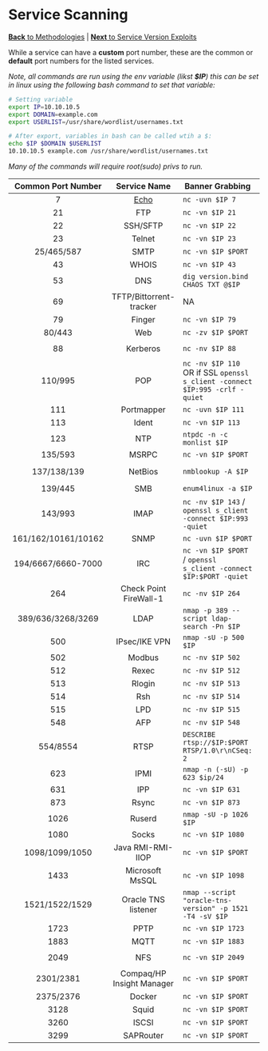 # Service Scanning
[**Back** to Methodologies](/Methodology#methodologies) | [**Next** to Service Version Exploits](/Methodology/Network/Service_Version_Exploits.md#service-version-exploits)

While a service can have a **custom** port number, these are the common or **default** port numbers for the listed services.

*Note, all commands are run using the env variable (likst **$IP**) this can be set in linux using the following bash command to set that variable:*

```bash
# Setting variable
export IP=10.10.10.5
export DOMAIN=example.com
export USERLIST=/usr/share/wordlist/usernames.txt

# After export, variables in bash can be called wtih a $:
echo $IP $DOMAIN $USERLIST
10.10.10.5 example.com /usr/share/wordlist/usernames.txt
```

*Many of the commands will require root(sudo) privs to run.*

| Common Port Number | Service Name | Banner Grabbing | Basic enumeration |
| :-: | :-: | - | - |
| 7 | [Echo](/Methodology/Services/echo.md#hacking-echo) | `nc -uvn $IP 7` | NA |
| 21 | FTP | `nc -vn $IP 21` | `nmap --script ftp-* -p 21 $IP` |
| 22 | SSH/SFTP| `nc -vn $IP 22` | `nmap -sC -sV --script ssh* -p 22 $IP` |
| 23 | Telnet| `nc -vn $IP 23` | `nmap -n -sV -Pn --script "*telnet* and safe" -p 23 $IP` |
| 25/465/587 | SMTP| `nc -vn $IP $PORT` | `nmap -p25 --script smtp-commands $IP` |
| 43 | WHOIS| `nc -vn $IP 43` | `whois -h $IP -p 43 "domain"` |
| 53 | DNS| `dig version.bind CHAOS TXT @$IP` | `nmap -n --script "(default and *dns*) or fcrdns or dns-srv-enum or dns-random-txid or dns-random-srcport" $IP` |
| 69 | TFTP/Bittorrent-tracker| NA | `nmap -n -Pn -sU -p69 -sV --script tftp-enum $IP` |
| 79 | Finger | `nc -vn $IP 79` | `finger @$IP` |
| 80/443 | Web | `nc -zv $IP $PORT` | Large Attack Surface, read Web section |
| 88 | Kerberos | `nc -nv $IP 88` | `nmap -p 88 --script=krb5-enum-users --script-args krb5-enum-users.realm="$Domain",userdb=$Userlist $IP` |
| 110/995 | POP | `nc -nv $IP 110` OR if SSL `openssl s_client -connect $IP:995 -crlf -quiet` | `nmap --script "pop* -sV -p $PORT $IP` |
| 111 | Portmapper | `nc -uvn $IP 111` | `rpcinfo $IP` `nmap -sSUC -p 111 $IP` |
| 113 | Ident | `nc -vn $IP 113` | `nmap -sC -sV -p 113 $IP` |
| 123 | NTP | `ntpdc -n -c monlist $IP` | `nmap -sU -sV --script "ntp* and (discovery or vuln) and not (dos or brute)" -p 123 $IP` |
| 135/593 | MSRPC | `nc -vn $IP $PORT` | `rpcdump.py -p $PORT $IP`(from impacket) |
| 137/138/139 | NetBios | `nmblookup -A $IP` | `nbtscan $IP/30` `nmap -sU -sV -T4 --script nbstat.nse -p 137 -Pn -n $IP` |
| 139/445 | SMB | `enum4linux -a $IP` | `nbtscan $IP` Huge attack surface, too many commands to list here |
| 143/993 | IMAP | `nc -nv $IP 143` / `openssl s_client -connect $IP:993 -quiet` | `msfconsole -q -x 'use auxiliary/scanner/imap/imap_version; set RHOSTS $IP; set RPORT 143; run; exit'` |
| 161/162/10161/10162 | SNMP | `nc -uvn $IP $PORT` | `nmap --script "snmp* and not snmp-brute" $IP` |
| 194/6667/6660-7000 | IRC | `nc -vn $IP $PORT` / `openssl s_client -connect $IP:$PORT -quiet` | `nmap -sV --script irc* -p $PORT $IP` |
| 264 | Check Point FireWall-1 | `nc -nv $IP 264` | ` printf '\x51\x00\x00\x00\x00\x00\x00\x21\x00\x00\x00\x0bsecuremote\x00'` | `nc -q 1 x.x.x.x 264 | grep -a CN | cut -c 2-` |
| 389/636/3268/3269 | LDAP | `nmap -p 389 --script ldap-search -Pn $IP` | `nmap -n -sV --script "ldap* and not brute" $IP` |
| 500 | IPsec/IKE VPN | `nmap -sU -p 500 $IP` | `ike-scan -M $IP` |
| 502 | Modbus | `nc -nv $IP 502` | `nmap --script modbus-discover -p 502 $IP` |
| 512 | Rexec | `nc -nv $IP 512` | `nmap -sC -sV -p 512` |
| 513 | Rlogin | `nc -nv $IP 513` | `apt-get install rsh-client;rlogin $IP $username` |
| 514 | Rsh | `nc -nv $IP 514` | `rsh $IP $command` |
| 515 | LPD | `nc -nv $IP 515` | `lpdprint.py $hostname $command` |
| 548 | AFP | `nc -nv $IP 548` | `nmap -sV --script "afp-* and not dos and not brute" -p 548 $IP` |
| 554/8554 | RTSP | `DESCRIBE rtsp://$IP:$PORT RTSP/1.0\r\nCSeq: 2` | `nmap -sV --script "rtsp-*" -p $PORT $IP` |
| 623 | IPMI | `nmap -n (-sU) -p 623 $ip/24` | `msfconsole;use auxiliary/scanner/ipmi/ipmi_version` |
| 631 | IPP | `nc -vn $IP 631` | `nmap -sC -sV -p 631 $IP` |
| 873 | Rsync | `nc -vn $IP 873` | `nmap -sV --script "rsync-list-modules" -p 873 $IP` |
| 1026 | Ruserd | `nmap -sU -p 1026 $IP` | `rusers -l $IP` |
| 1080 | Socks | `nc -vn $IP 1080` | `nmap -p 1080 --script socks-auth-info $IP` |
| 1098/1099/1050 | Java RMI-RMI-IIOP | `nc -vn $IP $PORT` | `rmg enum $IP $PORT` |
| 1433 | Microsoft MsSQL | `nc -vn $IP 1098` | `nmap --script ms-sql* -sV -p 1433 $IP` |
| 1521/1522/1529 | Oracle TNS listener | `nmap --script "oracle-tns-version" -p 1521 -T4 -sV $IP` | `tnscmd10g version -p 1521 -h $IP` |
| 1723 | PPTP | `nc -vn $IP 1723` | `nmap –Pn -sSV -p1723 $IP` |
| 1883 | MQTT | `nc -vn $IP 1883` | `nmap -sC -sV -p1883 $IP` |
| 2049 | NFS | `nc -vn $IP 2049` | `nmap --script=nfs-ls.nse,nfs-showmount.nse,nfs-statfs.nse -p 2049 $IP` |
| 2301/2381 | Compaq/HP Insight Manager | `nc -vn $IP $PORT` | `nmap -sC -sV -p$PORT $IP` |
| 2375/2376 | Docker | `nc -vn $IP $PORT` | `nmap -sV --script "docker-*" -p $PORT $IP` |
| 3128 | Squid | `nc -vn $IP $PORT` | `proxychains nmap -sT -n -p- localhost` |
| 3260 | ISCSI | `nc -vn $IP $PORT` | `nmap -sV --script=iscsi-info -p 3260 $IP` |
| 3299 | SAPRouter | `nc -vn $IP $PORT` | `msf> use auxiliary/scanner/sap/sap_service_discovery`|
